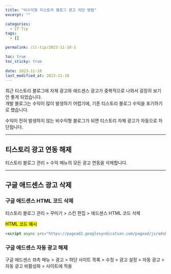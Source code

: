 ```yaml
---
title: "비수익형 티스토리 블로그 광고 차단 방법"
excerpt: ""

categories:
  - IT Tip
tags:
  - []

permalink: /it-tip/2023-11-10-1

toc: true
toc_sticky: true
 
date: 2023-11-10
last_modified_at: 2023-11-10
---
```


최근 티스토리 블로그에 자체 광고와 애드센스 광고가 중복적으로 나와서 굉장히 보기 안 좋게 되었습니다.  
개발 블로그는 수익이 많이 발생하기 어렵기에, 기존 티스토리 블로그 수익을 포기하기로 했습니다.

수익이 전혀 발생하지 않는 비수익형 블로그가 되면 티스토리 자체 광고가 자동으로 차단됩니다.

---

## 티스토리 광고 연동 해제
티스토리 블로그 관리 > 수익 메뉴의 모든 광고 연동을 삭제합니다.

---

## 구글 애드센스 광고 삭제

### 구글 애드센스 HTML 코드 삭제
티스토리 블로그 관리 > 꾸미기 > 스킨 편집 > 애드센스 HTML 코드 삭제

<mark>HTML 코드 예시</mark>
```html
<script async src="https://pagead2.googlesyndication.com/pagead/js/adsbygoogle.js?client=ca-pub-851700~~" crossorigin="anonymous"></script>
```

### 구글 애드센스 자동 광고 해제
구글 애드센스 좌측 메뉴 > 광고 > 하단 사이트 목록 > 수정 > 광고 설정 > 자동 광고 > 자동 광고 비활성화 > 사이트에 적용